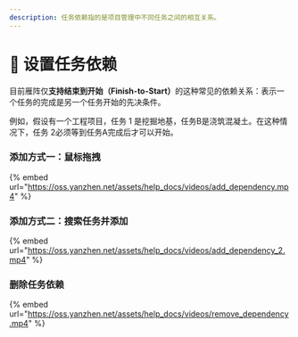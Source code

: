 ```yaml
---
description: 任务依赖指的是项目管理中不同任务之间的相互关系。
---
```


# 🔗 设置任务依赖

目前雁阵仅**支持结束到开始（Finish-to-Start）**&#x7684;这种常见的依赖关系：表示一个任务的完成是另一个任务开始的先决条件。

例如，假设有一个工程项目，任务 1 是挖掘地基，任务B是浇筑混凝土。在这种情况下，任务 2必须等到任务A完成后才可以开始。



### 添加方式一：鼠标拖拽

{% embed url="https://oss.yanzhen.net/assets/help_docs/videos/add_dependency.mp4" %}

### 添加方式二：搜索任务并添加

{% embed url="https://oss.yanzhen.net/assets/help_docs/videos/add_dependency_2.mp4" %}

### 删除任务依赖

{% embed url="https://oss.yanzhen.net/assets/help_docs/videos/remove_dependency.mp4" %}
